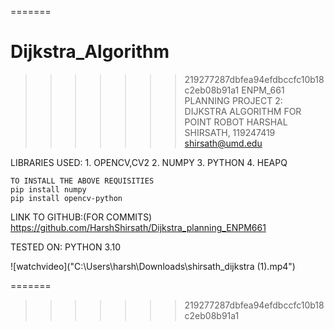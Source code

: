 
=======
# Dijkstra_Algorithm
>>>>>>> 219277287dbfea94efdbccfc10b18c2eb08b91a1
ENPM_661 PLANNING
PROJECT 2: DIJKSTRA ALGORITHM FOR POINT ROBOT
HARSHAL SHIRSATH, 119247419
shirsath@umd.edu

LIBRARIES USED:
    1. OPENCV,CV2
    2. NUMPY
    3. PYTHON
    4. HEAPQ
    
    TO INSTALL THE ABOVE REQUISITIES
    pip install numpy
    pip install opencv-python

LINK TO GITHUB:(FOR COMMITS)
    https://github.com/HarshShirsath/Dijkstra_planning_ENPM661

TESTED ON: PYTHON 3.10


![watchvideo]("C:\Users\harsh\Downloads\shirsath_dijkstra (1).mp4")

=======
>>>>>>> 219277287dbfea94efdbccfc10b18c2eb08b91a1

